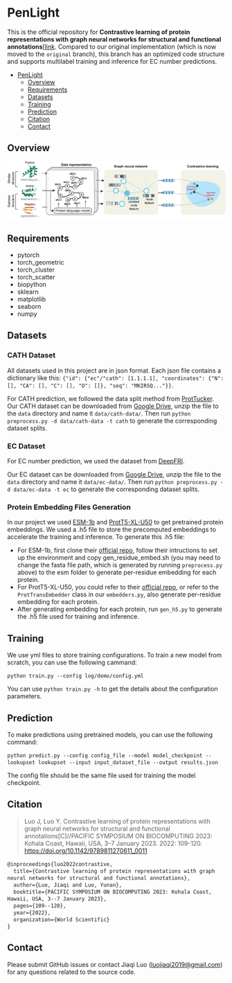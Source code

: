 # PenLight
This is the official repository for **Contrastive learning of protein representations with graph neural networks for structural and functional annotations**[[link](https://doi.org/10.1142/9789811270611_0011). Compared to our original implementation (which is now moved to the `original` branch), this branch has an optimized code structure and supports multilabel training and inference for EC number predictions.
- [PenLight](#penlight)
  - [Overview](#overview)
  - [Requirements](#requirements)
  - [Datasets](#datasets)
  - [Training](#training)
  - [Prediction](#prediction)
  - [Citation](#citation)
  - [Contact](#contact)

## Overview
![overview](assets/overview.png)

## Requirements
- pytorch
- torch_geometric
- torch_cluster
- torch_scatter
- biopython
- sklearn
- matplotlib
- seaborn
- numpy

## Datasets
### CATH Dataset
All datasets used in this project are in json format. Each json file contains a dictionary like this: `{"id": {"ec"/"cath": [1.1.1.1], "coordinates": {"N": [], "CA": [], "C": [], "O": []}, "seq": "MKIRSQ..."}}`. 

For CATH prediction, we followed the data split method from [ProtTucker](https://www.biorxiv.org/content/10.1101/2021.11.14.468528v1). Our CATH dataset can be downloaded from [Google Drive](https://drive.google.com/file/d/1QtNKcaGM6opncR6_y-ZPwG7kcPIOaAVx/view?usp=sharing), unzip the file to the `data` directory and name it `data/cath-data/`. Then run `python preprocess.py -d data/cath-data -t cath` to generate the corresponding dataset splits.

### EC Dataset
For EC number prediction, we used the dataset from [DeepFRI](https://www.nature.com/articles/s41467-021-23303-9).

Our EC dataset can be downloaded from [Google Drive](https://drive.google.com/file/d/1Bh0S9EiqSyaNMU5SFHTpy6LcN2k6rq6P/view?usp=sharing), unzip the file to the `data` directory and name it `data/ec-data/`. Then run `python preprocess.py -d data/ec-data -t ec` to generate the corresponding dataset splits.

### Protein Embedding Files Generation
In our project we used [ESM-1b](https://github.com/facebookresearch/esm) and [ProtT5-XL-U50](https://github.com/agemagician/ProtTrans) to get pretrained protein embeddings. We used a .h5 file to store the precomputed embeddings to accelerate the training and inference. To generate this .h5 file:
- For ESM-1b, first clone their [official repo](https://github.com/facebookresearch/esm), follow their intructions to set up the environment and copy gen_residue_embed.sh (you may need to change the fasta file path, which is generated by running `preprocess.py` above) to the esm folder to generate per-residue embedding for each protein.
- For ProtT5-XL-U50, you could refer to their [official repo](https://github.com/agemagician/ProtTrans), or refer to the `ProtTransEmbedder` class in our `embedders.py`, also generate per-residue embedding for each protein.
- After generating embedding for each protein, run `gen_h5.py` to generate the .h5 file used for training and inference.

## Training
We use yml files to store training configurations. To train a new model from scratch, you can use the following cammand:
```
python train.py --config log/demo/config.yml
```
You can use `python train.py -h` to get the details about the configuration parameters.

## Prediction
To make predictions using pretrained models, you can use the following command: 
```
python predict.py --config config_file --model model_checkpoint --lookupset lookupset --input input_dataset_file --output results.json
```
The config file should be the same file used for training the model checkpoint.

## Citation
>Luo J, Luo Y. Contrastive learning of protein representations with graph neural networks for structural and functional annotations[C]//PACIFIC SYMPOSIUM ON BIOCOMPUTING 2023: Kohala Coast, Hawaii, USA, 3–7 January 2023. 2022: 109-120. https://doi.org/10.1142/9789811270611_0011
```
@inproceedings{luo2022contrastive,
  title={Contrastive learning of protein representations with graph neural networks for structural and functional annotations},
  author={Luo, Jiaqi and Luo, Yunan},
  booktitle={PACIFIC SYMPOSIUM ON BIOCOMPUTING 2023: Kohala Coast, Hawaii, USA, 3--7 January 2023},
  pages={109--120},
  year={2022},
  organization={World Scientific}
}
```

## Contact
Please submit GitHub issues or contact Jiaqi Luo (luojiaqi2019@gmail.com) for any questions related to the source code.